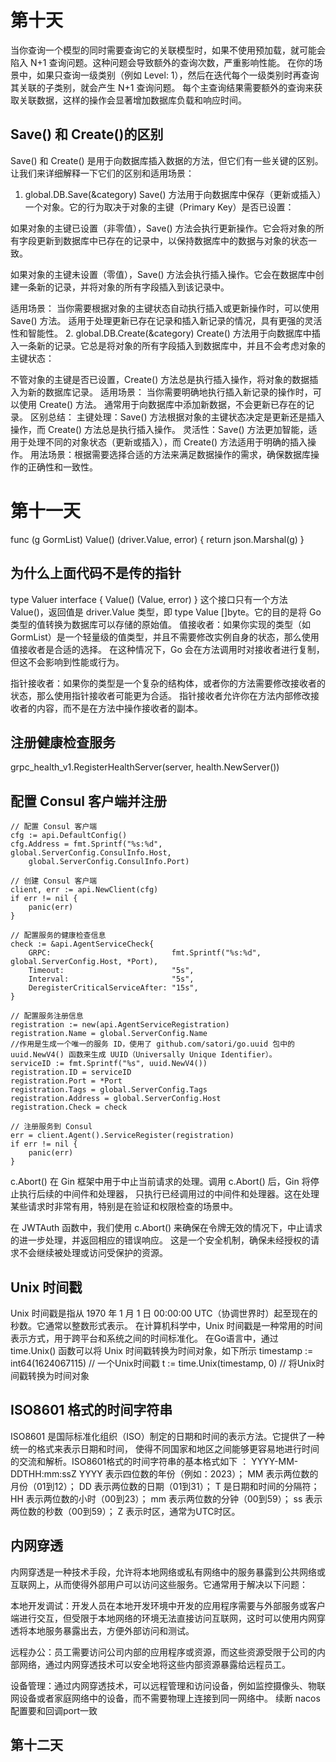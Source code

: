 # 第十天
当你查询一个模型的同时需要查询它的关联模型时，如果不使用预加载，就可能会陷入 N+1 查询问题。这种问题会导致额外的查询次数，严重影响性能。
在你的场景中，如果只查询一级类别（例如 Level: 1），然后在迭代每个一级类别时再查询其关联的子类别，就会产生 N+1 查询问题。
每个主查询结果需要额外的查询来获取关联数据，这样的操作会显著增加数据库负载和响应时间。

## Save() 和 Create()的区别

Save() 和 Create() 是用于向数据库插入数据的方法，但它们有一些关键的区别。让我们来详细解释一下它们的区别和适用场景：

1. global.DB.Save(&category)
   Save() 方法用于向数据库中保存（更新或插入）一个对象。它的行为取决于对象的主键（Primary Key）是否已设置：

如果对象的主键已设置（非零值），Save() 方法会执行更新操作。它会将对象的所有字段更新到数据库中已存在的记录中，以保持数据库中的数据与对象的状态一致。

如果对象的主键未设置（零值），Save() 方法会执行插入操作。它会在数据库中创建一条新的记录，并将对象的所有字段插入到该记录中。

适用场景：
当你需要根据对象的主键状态自动执行插入或更新操作时，可以使用 Save() 方法。
适用于处理更新已存在记录和插入新记录的情况，具有更强的灵活性和智能性。
2. global.DB.Create(&category)
   Create() 方法用于向数据库中插入一条新的记录。它总是将对象的所有字段插入到数据库中，并且不会考虑对象的主键状态：

不管对象的主键是否已设置，Create() 方法总是执行插入操作，将对象的数据插入为新的数据库记录。
适用场景：
当你需要明确地执行插入新记录的操作时，可以使用 Create() 方法。
通常用于向数据库中添加新数据，不会更新已存在的记录。
区别总结：
主键处理：Save() 方法根据对象的主键状态决定是更新还是插入操作，而 Create() 方法总是执行插入操作。
灵活性：Save() 方法更加智能，适用于处理不同的对象状态（更新或插入），而 Create() 方法适用于明确的插入操作。
用法场景：根据需要选择合适的方法来满足数据操作的需求，确保数据库操作的正确性和一致性。

# 第十一天

func (g GormList) Value() (driver.Value, error) {
return json.Marshal(g)
}

## 为什么上面代码不是传的指针
type Valuer interface {
Value() (Value, error)
}
这个接口只有一个方法 Value()，返回值是 driver.Value 类型，即 type Value []byte。它的目的是将 Go 类型的值转换为数据库可以存储的原始值。
值接收者：如果你实现的类型（如 GormList）是一个轻量级的值类型，并且不需要修改实例自身的状态，那么使用值接收者是合适的选择。
在这种情况下，Go 会在方法调用时对接收者进行复制，但这不会影响到性能或行为。

指针接收者：如果你的类型是一个复杂的结构体，或者你的方法需要修改接收者的状态，那么使用指针接收者可能更为合适。
指针接收者允许你在方法内部修改接收者的内容，而不是在方法中操作接收者的副本。

## 注册健康检查服务
grpc_health_v1.RegisterHealthServer(server, health.NewServer())

## 配置 Consul 客户端并注册

	// 配置 Consul 客户端
	cfg := api.DefaultConfig()
	cfg.Address = fmt.Sprintf("%s:%d", global.ServerConfig.ConsulInfo.Host,
		global.ServerConfig.ConsulInfo.Port)

	// 创建 Consul 客户端
	client, err := api.NewClient(cfg)
	if err != nil {
		panic(err)
	}

	// 配置服务的健康检查信息
	check := &api.AgentServiceCheck{
		GRPC:                           fmt.Sprintf("%s:%d", global.ServerConfig.Host, *Port),
		Timeout:                        "5s",
		Interval:                       "5s",
		DeregisterCriticalServiceAfter: "15s",
	}

	// 配置服务注册信息
	registration := new(api.AgentServiceRegistration)
	registration.Name = global.ServerConfig.Name
	//作用是生成一个唯一的服务 ID，使用了 github.com/satori/go.uuid 包中的 uuid.NewV4() 函数来生成 UUID（Universally Unique Identifier）。
	serviceID := fmt.Sprintf("%s", uuid.NewV4())
	registration.ID = serviceID
	registration.Port = *Port
	registration.Tags = global.ServerConfig.Tags
	registration.Address = global.ServerConfig.Host
	registration.Check = check

	// 注册服务到 Consul
	err = client.Agent().ServiceRegister(registration)
	if err != nil {
		panic(err)
	}

c.Abort() 在 Gin 框架中用于中止当前请求的处理。调用 c.Abort() 后，Gin 将停止执行后续的中间件和处理器，
只执行已经调用过的中间件和处理器。这在处理某些请求时非常有用，特别是在验证和权限检查的场景中。

在 JWTAuth 函数中，我们使用 c.Abort() 来确保在令牌无效的情况下，中止请求的进一步处理，并返回相应的错误响应。
这是一个安全机制，确保未经授权的请求不会继续被处理或访问受保护的资源。

## Unix 时间戳

Unix 时间戳是指从 1970 年 1 月 1 日 00:00:00 UTC（协调世界时）起至现在的秒数。它通常以整数形式表示。
在计算机科学中，Unix 时间戳是一种常用的时间表示方式，用于跨平台和系统之间的时间标准化。
在Go语言中，通过 time.Unix() 函数可以将 Unix 时间戳转换为时间对象，如下所示
timestamp := int64(1624067115)  // 一个Unix时间戳
t := time.Unix(timestamp, 0)   // 将Unix时间戳转换为时间对象

## ISO8601 格式的时间字符串

ISO8601 是国际标准化组织（ISO）制定的日期和时间的表示方法。它提供了一种统一的格式来表示日期和时间，
使得不同国家和地区之间能够更容易地进行时间的交流和解析。ISO8601格式的时间字符串的基本格式如下 ：
YYYY-MM-DDTHH:mm:ssZ
YYYY 表示四位数的年份（例如：2023）；
MM 表示两位数的月份（01到12）；
DD 表示两位数的日期（01到31）；
T 是日期和时间的分隔符；
HH 表示两位数的小时（00到23）；
mm 表示两位数的分钟（00到59）；
ss 表示两位数的秒数（00到59）；
Z 表示时区，通常为UTC时区。

## 内网穿透

内网穿透是一种技术手段，允许将本地网络或私有网络中的服务暴露到公共网络或互联网上，从而使得外部用户可以访问这些服务。它通常用于解决以下问题：

本地开发调试：开发人员在本地开发环境中开发的应用程序需要与外部服务或客户端进行交互，但受限于本地网络的环境无法直接访问互联网，这时可以使用内网穿透将本地服务暴露出去，方便外部访问和测试。

远程办公：员工需要访问公司内部的应用程序或资源，而这些资源受限于公司的内部网络，通过内网穿透技术可以安全地将这些内部资源暴露给远程员工。

设备管理：通过内网穿透技术，可以远程管理和访问设备，例如监控摄像头、物联网设备或者家庭网络中的设备，而不需要物理上连接到同一网络中。
续断 nacos配置要和回调port一致
## 第十二天


